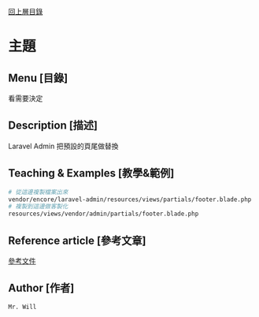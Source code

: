 [回上層目錄](../README.md)

# 主題

## **Menu [目錄]**
看需要決定

## **Description [描述]**
Laravel Admin 把預設的頁尾做替換

## **Teaching & Examples [教學&範例]**

```bash
# 從這邊複製檔案出來
vendor/encore/laravel-admin/resources/views/partials/footer.blade.php
# 複製到這邊做客製化
resources/views/vendor/admin/partials/footer.blade.php
```

## **Reference article [參考文章]**
[參考文件](網址)

## **Author [作者]**
`Mr. Will`